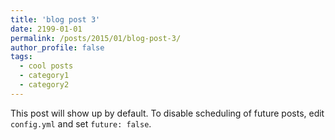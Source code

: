 ```yaml
---
title: 'blog post 3'
date: 2199-01-01
permalink: /posts/2015/01/blog-post-3/
author_profile: false
tags:
  - cool posts
  - category1
  - category2
---
```


This post will show up by default. To disable scheduling of future posts, edit `config.yml` and set `future: false`. 
